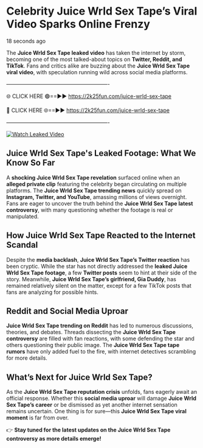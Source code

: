 # Celebrity Juice Wrld Sex Tape’s Viral Video Sparks Online Frenzy

18 seconds ago

The **Juice Wrld Sex Tape leaked video** has taken the internet by storm, becoming one of the most talked-about topics on **Twitter, Reddit, and TikTok**. Fans and critics alike are buzzing about the **Juice Wrld Sex Tape viral video**, with speculation running wild across social media platforms.

———————————————————-

🌐 CLICK HERE 🟢==►► https://2k25fun.com/juice-wrld-sex-tape

🔴 CLICK HERE 🌐==►► https://2k25fun.com/juice-wrld-sex-tape

———————————————————-

[![Watch Leaked Video](https://miro.medium.com/v2/resize:fit:828/format:webp/1*cilzJN44JGOrTw9NJCrNHA.gif "Watch Leaked Video")](https://2k25fun.com/juice-wrld-sex-tape)

## **Juice Wrld Sex Tape's Leaked Footage: What We Know So Far**  
A **shocking Juice Wrld Sex Tape revelation** surfaced online when an **alleged private clip** featuring the celebrity began circulating on multiple platforms. The **Juice Wrld Sex Tape trending news** quickly spread on **Instagram, Twitter, and YouTube**, amassing millions of views overnight. Fans are eager to uncover the truth behind the **Juice Wrld Sex Tape latest controversy**, with many questioning whether the footage is real or manipulated.  

## **How Juice Wrld Sex Tape Reacted to the Internet Scandal**  
Despite the **media backlash**, **Juice Wrld Sex Tape’s Twitter reaction** has been cryptic. While the star has not directly addressed the **leaked Juice Wrld Sex Tape footage**, a few **Twitter posts** seem to hint at their side of the story. Meanwhile, **Juice Wrld Sex Tape’s girlfriend, Gia Duddy**, has remained relatively silent on the matter, except for a few TikTok posts that fans are analyzing for possible hints.  

## **Reddit and Social Media Uproar**  
**Juice Wrld Sex Tape trending on Reddit** has led to numerous discussions, theories, and debates. Threads dissecting the **Juice Wrld Sex Tape controversy** are filled with fan reactions, with some defending the star and others questioning their public image. The **Juice Wrld Sex Tape tape rumors** have only added fuel to the fire, with internet detectives scrambling for more details.  

## **What’s Next for Juice Wrld Sex Tape?**  
As the **Juice Wrld Sex Tape reputation crisis** unfolds, fans eagerly await an official response. Whether this **social media uproar** will damage **Juice Wrld Sex Tape’s career** or be dismissed as yet another internet sensation remains uncertain. One thing is for sure—this **Juice Wrld Sex Tape viral moment** is far from over.  

👉 **Stay tuned for the latest updates on the Juice Wrld Sex Tape controversy as more details emerge!**  